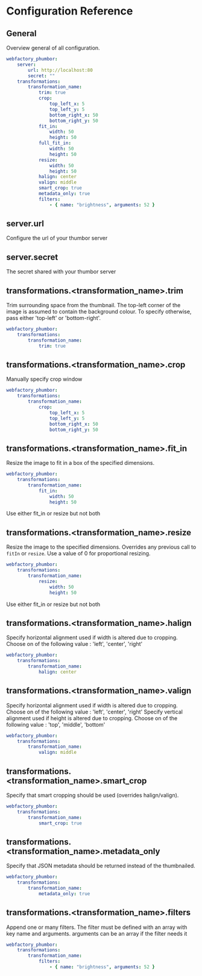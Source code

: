 Configuration Reference
=======================

General
-------

Overview general of all configuration.

``` yml
webfactory_phumbor:
    server:
        url: http://localhost:80
        secret: ""
    transformations:
        transformation_name:
            trim: true
            crop:
                top_left_x: 5
                top_left_y: 5
                bottom_right_x: 50
                bottom_right_y: 50
            fit_in:
                width: 50
                height: 50
            full_fit_in:
                width: 50
                height: 50
            resize:
                width: 50
                height: 50
            halign: center
            valign: middle
            smart_crop: true
            metadata_only: true
            filters:
                - { name: "brightness", arguments: 52 }
```

server.url
----------

Configure the url of your thumbor server

server.secret
-------------

The secret shared with your thumbor server

transformations.&lt;transformation_name&gt;.trim
------------------------------------------------

Trim surrounding space from the thumbnail. The top-left corner of the image is assumed to contain the background colour.
To specify otherwise, pass either 'top-left' or 'bottom-right'.

``` yml
webfactory_phumbor:
    transformations:
        transformation_name:
            trim: true
```

transformations.&lt;transformation_name&gt;.crop
------------------------------------------------

Manually specify crop window

``` yml
webfactory_phumbor:
    transformations:
        transformation_name:
            crop:
                top_left_x: 5
                top_left_y: 5
                bottom_right_x: 50
                bottom_right_y: 50
```

transformations.&lt;transformation_name&gt;.fit_in
--------------------------------------------------

Resize the image to fit in a box of the specified dimensions.

``` yml
webfactory_phumbor:
    transformations:
        transformation_name:
            fit_in:
                width: 50
                height: 50
```

Use either fit_in or resize but not both

transformations.&lt;transformation_name&gt;.resize
--------------------------------------------------

Resize the image to the specified dimensions. Overrides any previous call to `fitIn` or `resize`.
Use a value of 0 for proportional resizing.

``` yml
webfactory_phumbor:
    transformations:
        transformation_name:
            resize:
                width: 50
                height: 50
```

Use either fit_in or resize but not both

transformations.&lt;transformation_name&gt;.halign
--------------------------------------------------

Specify horizontal alignment used if width is altered due to cropping. Choose on of the following value : 'left', 'center', 'right'

``` yml
webfactory_phumbor:
    transformations:
        transformation_name:
            halign: center
```

transformations.&lt;transformation_name&gt;.valign
--------------------------------------------------

Specify horizontal alignment used if width is altered due to cropping. Choose on of the following value : 'left', 'center', 'right'
Specify vertical alignment used if height is altered due to cropping. Choose on of the following value : 'top', 'middle', 'bottom'

``` yml
webfactory_phumbor:
    transformations:
        transformation_name:
            valign: middle
```

transformations.&lt;transformation_name&gt;.smart_crop
------------------------------------------------------

Specify that smart cropping should be used (overrides halign/valign).

``` yml
webfactory_phumbor:
    transformations:
        transformation_name:
            smart_crop: true
```

transformations.&lt;transformation_name&gt;.metadata_only
---------------------------------------------------------

Specify that JSON metadata should be returned instead of the thumbnailed.

``` yml
webfactory_phumbor:
    transformations:
        transformation_name:
            metadata_only: true
```

transformations.&lt;transformation_name&gt;.filters
---------------------------------------------------

Append one or many filters.
The filter must be defined with an array with key name and arguments.
arguments can be an array if the filter needs it

``` yml
webfactory_phumbor:
    transformations:
        transformation_name:
            filters:
                - { name: "brightness", arguments: 52 }
```

